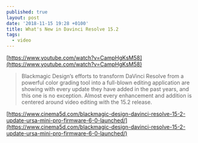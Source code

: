 ```yaml
---
published: true
layout: post
date: '2018-11-15 19:28 +0100'
title: What's New in Davinci Resolve 15.2
tags:
  - video
---
```

[https://www.youtube.com/watch?v=CampHgKsM58](https://www.youtube.com/watch?v=CampHgKsM58)

> Blackmagic Design’s efforts to transform DaVinci Resolve from a powerful color grading tool into a full-blown editing application are showing with every update they have added in the past years, and this one is no exception. Almost every enhancement and addition is centered around video editing with the 15.2 release.

[https://www.cinema5d.com/blackmagic-design-davinci-resolve-15-2-update-ursa-mini-pro-firmware-6-0-launched/](https://www.cinema5d.com/blackmagic-design-davinci-resolve-15-2-update-ursa-mini-pro-firmware-6-0-launched/)
